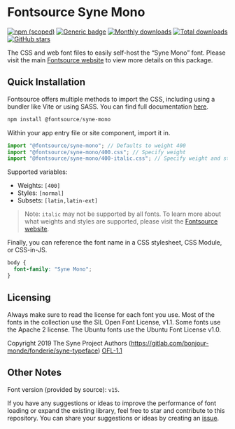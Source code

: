 # Fontsource Syne Mono

[![npm (scoped)](https://img.shields.io/npm/v/@fontsource/syne-mono?color=brightgreen)](https://www.npmjs.com/package/@fontsource/syne-mono) [![Generic badge](https://img.shields.io/badge/fontsource-passing-brightgreen)](https://github.com/fontsource/fontsource) [![Monthly downloads](https://badgen.net/npm/dm/@fontsource/syne-mono)](https://github.com/fontsource/fontsource) [![Total downloads](https://badgen.net/npm/dt/@fontsource/syne-mono)](https://github.com/fontsource/fontsource) [![GitHub stars](https://img.shields.io/github/stars/fontsource/fontsource.svg?style=social&label=Star)](https://github.com/fontsource/fontsource/stargazers)

The CSS and web font files to easily self-host the “Syne Mono” font. Please visit the main [Fontsource website](https://fontsource.org/fonts/syne-mono) to view more details on this package.

## Quick Installation

Fontsource offers multiple methods to import the CSS, including using a bundler like Vite or using SASS. You can find full documentation [here](https://fontsource.org/docs/getting-started/introduction).

```javascript
npm install @fontsource/syne-mono
```

Within your app entry file or site component, import it in.

```javascript
import "@fontsource/syne-mono"; // Defaults to weight 400
import "@fontsource/syne-mono/400.css"; // Specify weight
import "@fontsource/syne-mono/400-italic.css"; // Specify weight and style
```

Supported variables:
- Weights: `[400]`
- Styles: `[normal]`
- Subsets: `[latin,latin-ext]`

> Note: `italic` may not be supported by all fonts. To learn more about what weights and styles are supported, please visit the [Fontsource website](https://fontsource.org/fonts/syne-mono).

Finally, you can reference the font name in a CSS stylesheet, CSS Module, or CSS-in-JS.

```css
body {
  font-family: "Syne Mono";
}
```

## Licensing
Always make sure to read the license for each font you use. Most of the fonts in the collection use the SIL Open Font License, v1.1. Some fonts use the Apache 2 license. The Ubuntu fonts use the Ubuntu Font License v1.0.

Copyright 2019 The Syne Project Authors (https://gitlab.com/bonjour-monde/fonderie/syne-typeface)
[OFL-1.1](http://scripts.sil.org/OFL)

## Other Notes
Font version (provided by source): `v15`.

If you have any suggestions or ideas to improve the performance of font loading or expand the existing library, feel free to star and contribute to this repository. You can share your suggestions or ideas by creating an [issue](https://github.com/fontsource/fontsource/issues).